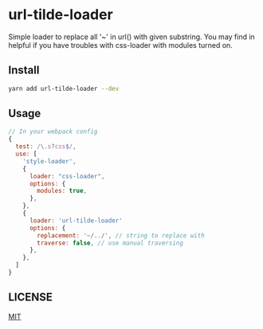 # url-tilde-loader

Simple loader to replace all '~' in url() with given substring.
You may find in helpful if you have troubles with css-loader with modules turned on.

## Install
```sh
yarn add url-tilde-loader --dev
```

## Usage

```js
// In your webpack config
{
  test: /\.s?css$/,
  use: [
    'style-loader',
    {
      loader: "css-loader",
      options: {
        modules: true,
      },
    },
    {
      loader: 'url-tilde-loader'
      options: {
        replacement: '~/../', // string to replace with
        traverse: false, // use manual traversing
      },
    },
  ]
}
```
## LICENSE

[MIT](https://github.com/P0lip/url-tilde-loader/blob/master/LICENSE)
